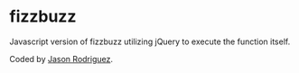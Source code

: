 fizzbuzz
========

Javascript version of fizzbuzz utilizing jQuery to execute the function itself.

Coded by [Jason Rodriguez](http://jasonrodriguez.net/index.html).
